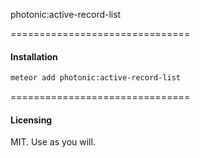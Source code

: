 photonic:active-record-list

===============================
#### Installation  

````bash
meteor add photonic:active-record-list
````


===============================
#### Licensing  

MIT.  Use as you will.
